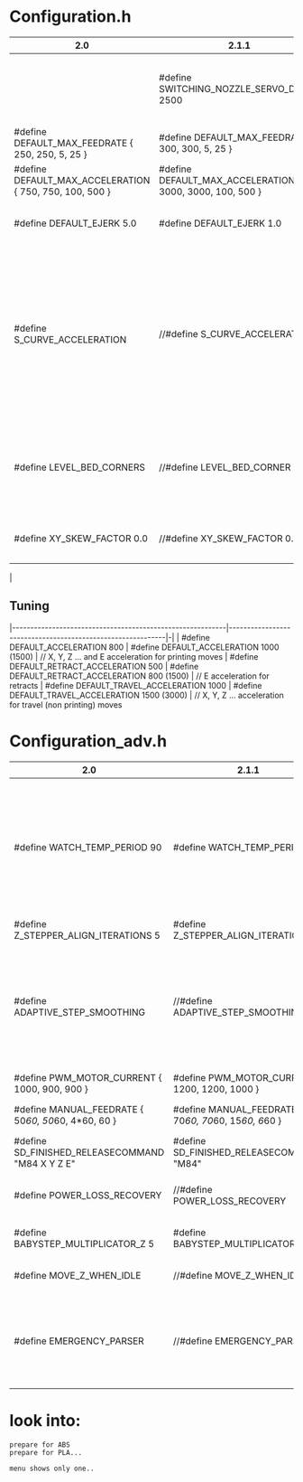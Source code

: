 # Configuration.h

|2.0                                                        |2.1.1                                                       | |
|-----------------------------------------------------------|------------------------------------------------------------|-|
|                                                           | #define SWITCHING_NOZZLE_SERVO_DWELL 2500                  | // Dwell time to wait for servo to make physical move
| #define DEFAULT_MAX_FEEDRATE       { 250, 250, 5, 25 }    | #define DEFAULT_MAX_FEEDRATE      { 300, 300, 5, 25 }      | 
| #define DEFAULT_MAX_ACCELERATION   { 750, 750, 100, 500 } | #define DEFAULT_MAX_ACCELERATION  { 3000, 3000, 100, 500 } | 
| #define DEFAULT_EJERK    5.0                              | #define DEFAULT_EJERK    1.0                               | // May be used by Linear Advance
| #define S_CURVE_ACCELERATION                              | //#define S_CURVE_ACCELERATION                             | // This option eliminates vibration during printing by fitting a Bézier curve to move acceleration, producing much smoother direction changes.
| #define LEVEL_BED_CORNERS                                 | //#define LEVEL_BED_CORNER                                 | // Add a menu item to move between bed corners for manual bed adjustment
| #define XY_SKEW_FACTOR 0.0                                | //#define XY_SKEW_FACTOR 0.0                               | // Or, set the XY skew factor directly
|
 

## Tuning
|-----------------------------------------------------------|------------------------------------------------------------|-|
| #define DEFAULT_ACCELERATION          800                 | #define DEFAULT_ACCELERATION                  1000  (1500)       | // X, Y, Z ... and E acceleration for printing moves
| #define DEFAULT_RETRACT_ACCELERATION  500                 | #define DEFAULT_RETRACT_ACCELERATION          800   (1500)       | // E acceleration for retracts
| #define DEFAULT_TRAVEL_ACCELERATION   1000                | #define DEFAULT_TRAVEL_ACCELERATION           1500  (3000)       | // X, Y, Z ... acceleration for travel (non printing) moves


# Configuration_adv.h

|2.0                                                 |2.1.1                                                       | |
|----------------------------------------------------|------------------------------------------------------------|-|
| #define WATCH_TEMP_PERIOD 90                       | #define WATCH_TEMP_PERIOD  40                              | // Whenever an M104, M109, or M303 increases the target temperature, the firmware will wait for the WATCH_TEMP_PERIOD to expire. If the temperature hasn't increased by WATCH_TEMP_INCREASE degrees, the machine is halted and requires a hard reset.
| #define Z_STEPPER_ALIGN_ITERATIONS 5               | #define Z_STEPPER_ALIGN_ITERATIONS 3                       | // Number of iterations to apply during alignment
| #define ADAPTIVE_STEP_SMOOTHING                    | //#define ADAPTIVE_STEP_SMOOTHING                          | // Adaptive Step Smoothing increases the resolution of multi-axis moves, particularly at step frequencies below 1kHz (for AVR) or 10kHz (for ARM), where aliasing between axes in multi-axis moves causes audible vibration and surface artifacts
| #define PWM_MOTOR_CURRENT { 1000, 900, 900 }       | #define PWM_MOTOR_CURRENT { 1200, 1200, 1000 }             | // Values in milliamps
| #define MANUAL_FEEDRATE { 50*60, 50*60, 4*60, 60 } | #define MANUAL_FEEDRATE { 70*60, 70*60, 15*60, 6*60 }      | // Feedrates for manual moves along X, Y, Z, E from panel
| #define SD_FINISHED_RELEASECOMMAND "M84 X Y Z E"   | #define SD_FINISHED_RELEASECOMMAND "M84"                   | // Use "M84XYE" to keep Z enabled so your bed stays in place
| #define POWER_LOSS_RECOVERY                        | //#define POWER_LOSS_RECOVERY                              | // Store the current state to the SD Card at the start of each layer during SD printing.
| #define BABYSTEP_MULTIPLICATOR_Z  5                | #define BABYSTEP_MULTIPLICATOR_Z  1                        | // (steps or mm) Steps or millimeter distance for each Z babystep
| #define MOVE_Z_WHEN_IDLE                           | //#define MOVE_Z_WHEN_IDLE                                 | // Jump to the move Z menu on doubleclick when printer is idle.
| #define EMERGENCY_PARSER                           | //#define EMERGENCY_PARSER                                 | // Add a low-level parser to intercept certain commands as they * enter the serial receive buffer, so they cannot be blocked. * Currently handles M108, M112, M410, M876


# look into:
    prepare for ABS
    prepare for PLA...

    menu shows only one..